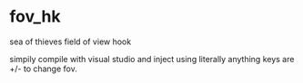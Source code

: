 # fov_hk
sea of thieves field of view hook

simpily compile with visual studio and inject using literally anything
keys are +/- to change fov.

